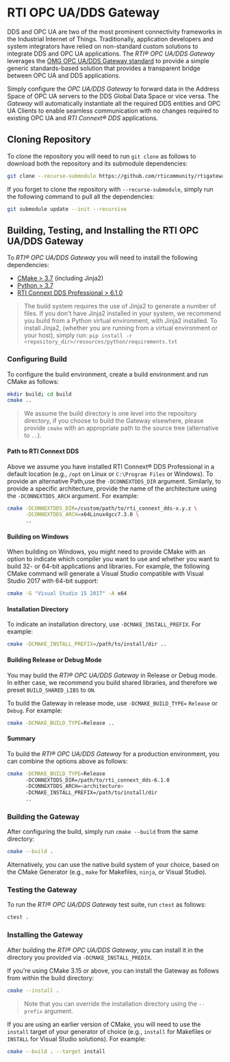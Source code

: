 # RTI OPC UA/DDS Gateway

DDS and OPC UA are two of the most prominent connectivity frameworks in the
Industrial Internet of Things. Traditionally, application developers and system
integrators have relied on non-standard custom solutions to integrate DDS and
OPC UA applications. The *RTI® OPC UA/DDS Gateway* leverages the
[OMG OPC UA/DDS Gateway standard](https://www.omg.org/spec/DDS-OPCUA) to
provide a simple generic standards-based solution that provides a transparent
bridge between OPC UA and DDS applications.

Simply configure the *OPC UA/DDS Gateway* to forward data in the Address
Space of OPC UA servers to the DDS Global Data Space or vice versa. The
*Gateway* will automatically instantiate all the required DDS entities and OPC
UA Clients to enable seamless communication with no changes required to
existing OPC UA and *RTI Connext® DDS* applications.

## Cloning Repository

To clone the repository you will need to run `git clone` as follows to download
both the repository and its submodule dependencies:

```bash
git clone --recurse-submodule https://github.com/rticommunity/rtigateway-ddsopcua.git
```

If you forget to clone the repository with `--recurse-submodule`, simply run
the following command to pull all the dependencies:

```bash
git submodule update --init --recursive
```

## Building, Testing, and Installing the RTI OPC UA/DDS Gateway

To *RTI® OPC UA/DDS Gateway* you will need to install the following
dependencies:

* [CMake > 3.7](https://cmake.org/) (including Jinja2)
* [Python > 3.7](https://www.python.org/downloads/)
* [RTI Connext DDS Professional > 6.1.0](https://www.rti.com/free-trial)

> The build system requires the use of Jinja2 to generate a number of files.
> If you don't have Jinja2 installed in your system, we recommend you build
> from a Python virtual environment, with Jinja2 installed. To install Jinja2,
> (whether you are running from a virtual environment or your host), simply
> run: `pip install -r <repository_dir>/resources/python/requirements.txt`

### Configuring Build

To configure the build environment, create a build environment and run CMake
as follows:

```bash
mkdir build; cd build
cmake ..
```

> We assume the build directory is one level into the repository directory,
> if you choose to build the Gateway elsewhere, please provide `cmake` with
> an appropriate path to the source tree (alternative to `..`).

#### Path to RTI Connext DDS

Above we assume you have installed RTI Connext® DDS Professional in a default
location (e.g., `/opt` on Linux or `C:\Program Files` or Windows). To provide
an alternative Path,use the `-DCONNEXTDDS_DIR` argument. Similarly, to provide
a specific architecture, provide the name of the architecture using the
`-DCONNEXTDDS_ARCH` argument. For example:

```bash
cmake -DCONNEXTDDS_DIR=/custom/path/to/rti_connext_dds-x.y.z \
      -DCONNEXTDDS_ARCH=x64Linux4gcc7.3.0 \
      ..
```

#### Building on Windows

When building on Windows, you might need to provide CMake with an option to
indicate which compiler you want to use and whether you want to build 32-
or 64-bit applications and libraries. For example, the following CMake command
will generate a Visual Studio compatible with Visual Studio 2017 with 64-bit
support:

```bash
cmake -G "Visual Studio 15 2017" -A x64
```

#### Installation Directory

To indicate an installation directory, use `-DCMAKE_INSTALL_PREFIX`. For
example:

```bash
cmake -DCMAKE_INSTALL_PREFIX=/path/to/install/dir ..
```

#### Building Release or Debug Mode

You may build the *RTI® OPC UA/DDS Gateway* in Release or Debug mode. In either
case, we recommend you build shared libraries, and therefore we preset
`BUILD_SHARED_LIBS` to `ON`.

To build the Gateway in release mode, use `-DCMAKE_BUILD_TYPE=` `Release` or
`Debug`. For example:

```bash
cmake -DCMAKE_BUILD_TYPE=Release ..
```

#### Summary

To build the  *RTI® OPC UA/DDS Gateway* for a production environment, you can
combine the options above as follows:

```bash
cmake -DCMAKE_BUILD_TYPE=Release
      -DCONNEXTDDS_DIR=/path/to/rti_connext_dds-6.1.0
      -DCONNEXTDDS_ARCH=<architecture>
      -DCMAKE_INSTALL_PREFIX=/path/to/install/dir
      ..
```

### Building the Gateway

After configuring the build, simply run `cmake --build` from the same directory:

```bash
cmake --build .
```

Alternatively, you can use the native build system of your choice, based on
the CMake Generator (e.g., `make` for Makefiles, `ninja`, or Visual Studio).

### Testing the Gateway

To run the *RTI® OPC UA/DDS Gateway* test suite, run `ctest` as follows:

```bash
ctest .
```

### Installing the Gateway

After building the *RTI® OPC UA/DDS Gateway*, you can install it in the
directory you provided via `-DCMAKE_INSTALL_PREDIX`.

If you're using CMake 3.15 or above, you can install the Gateway as follows
from within the build directory:

```bash
cmake --install .
```

> Note that you can override the installation directory using the `--prefix`
> argument.

If you are using an earlier version of CMake, you will need to use the `install`
target of your generator of choice (e.g., `install` for Makefiles or `INSTALL`
for Visual Studio solutions). For example:

```bash
cmake --build . --target install
```
